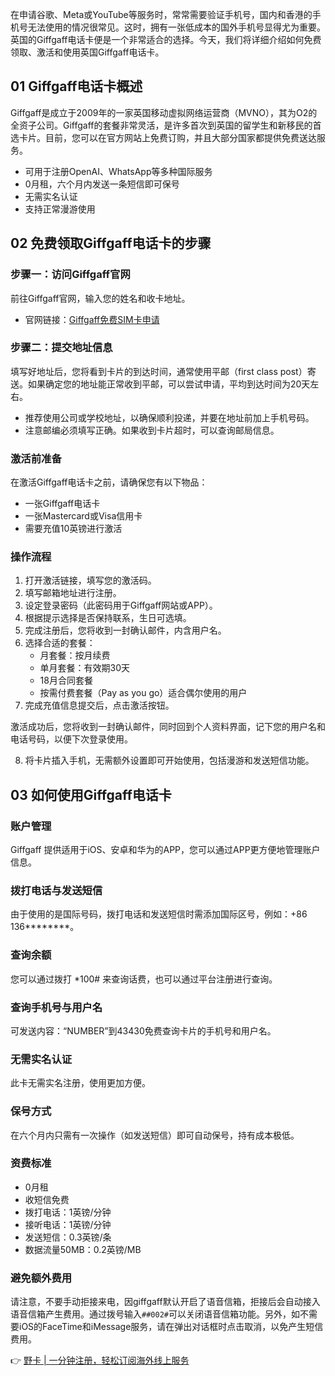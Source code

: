 在申请谷歌、Meta或YouTube等服务时，常常需要验证手机号，国内和香港的手机号无法使用的情况很常见。这时，拥有一张低成本的国外手机号显得尤为重要。英国的Giffgaff电话卡便是一个非常适合的选择。今天，我们将详细介绍如何免费领取、激活和使用英国Giffgaff电话卡。

## 01 Giffgaff电话卡概述

Giffgaff是成立于2009年的一家英国移动虚拟网络运营商（MVNO），其为O2的全资子公司。Giffgaff的套餐非常灵活，是许多首次到英国的留学生和新移民的首选卡片。目前，您可以在官方网站上免费订购，并且大部分国家都提供免费送达服务。

- 可用于注册OpenAI、WhatsApp等多种国际服务
- 0月租，六个月内发送一条短信即可保号
- 无需实名认证
- 支持正常漫游使用

## 02 免费领取Giffgaff电话卡的步骤

### 步骤一：访问Giffgaff官网

前往Giffgaff官网，输入您的姓名和收卡地址。

- 官网链接：[Giffgaff免费SIM卡申请](https://www.giffgaff.com/free-sim-cards)

### 步骤二：提交地址信息

填写好地址后，您将看到卡片的到达时间，通常使用平邮（first class post）寄送。如果确定您的地址能正常收到平邮，可以尝试申请，平均到达时间为20天左右。

- 推荐使用公司或学校地址，以确保顺利投递，并要在地址前加上手机号码。
- 注意邮编必须填写正确。如果收到卡片超时，可以查询邮局信息。

### 激活前准备

在激活Giffgaff电话卡之前，请确保您有以下物品：

- 一张Giffgaff电话卡
- 一张Mastercard或Visa信用卡
- 需要充值10英镑进行激活

### 操作流程

1. 打开激活链接，填写您的激活码。
2. 填写邮箱地址进行注册。
3. 设定登录密码（此密码用于Giffgaff网站或APP）。
4. 根据提示选择是否保持联系，生日可选填。
5. 完成注册后，您将收到一封确认邮件，内含用户名。
6. 选择合适的套餐：
   - 月套餐：按月续费
   - 单月套餐：有效期30天
   - 18月合同套餐
   - 按需付费套餐（Pay as you go）适合偶尔使用的用户
7. 完成充值信息提交后，点击激活按钮。

激活成功后，您将收到一封确认邮件，同时回到个人资料界面，记下您的用户名和电话号码，以便下次登录使用。

8. 将卡片插入手机，无需额外设置即可开始使用，包括漫游和发送短信功能。

## 03 如何使用Giffgaff电话卡

### 账户管理

Giffgaff 提供适用于iOS、安卓和华为的APP，您可以通过APP更方便地管理账户信息。

### 拨打电话与发送短信

由于使用的是国际号码，拨打电话和发送短信时需添加国际区号，例如：+86 136********。

### 查询余额

您可以通过拨打 *100# 来查询话费，也可以通过平台注册进行查询。

### 查询手机号与用户名

可发送内容：“NUMBER”到43430免费查询卡片的手机号和用户名。

### 无需实名认证

此卡无需实名注册，使用更加方便。

### 保号方式

在六个月内只需有一次操作（如发送短信）即可自动保号，持有成本极低。

### 资费标准

- 0月租
- 收短信免费
- 拨打电话：1英镑/分钟
- 接听电话：1英镑/分钟
- 发送短信：0.3英镑/条
- 数据流量50MB：0.2英镑/MB

### 避免额外费用

请注意，不要手动拒接来电，因giffgaff默认开启了语音信箱，拒接后会自动接入语音信箱产生费用。通过拨号输入`##002#`可以关闭语音信箱功能。另外，如不需要iOS的FaceTime和iMessage服务，请在弹出对话框时点击取消，以免产生短信费用。

👉 [野卡 | 一分钟注册，轻松订阅海外线上服务](https://bit.ly/bewildcard)